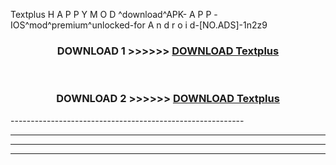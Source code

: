  Textplus  H A P P Y M O D ^download^APK- A P P -IOS^mod^premium^unlocked-for A n d r o i d-[NO.ADS]-1n2z9



<div align="center">

<h3>DOWNLOAD 1 >>>>>> <a href="https://en-mod.web.app/?en= Textplus ">DOWNLOAD Textplus  </a></h3><br>

<h3>DOWNLOAD 2 >>>>>> <a href="https://en-mod.web.app/?en= Textplus ">DOWNLOAD Textplus  </a></h3>

</div>
----------------------------------------------------------

----------------------------------------------------------

----------------------------------------------------------

----------------------------------------------------------




